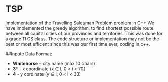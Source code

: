 # TSP
Implementation of the Travelling Salesman Problem problem in C++
We have implemented the greedy algorithm, to find shortest possible route between all capital cities of our provinces and territories.
This was done for a grade 11 CS class. The code structure or implementation may not be the best or most efficent since this was our 
first time ever, coding in c++. 


##Inpute Data Format:
- **Whitehorse** - city name (max 10 chars)
- **3*** - x coordinate (x ∈ I, 0 < i < 70)
- **4** - y cordinate (y ∈ I, 0 < i < 33)

